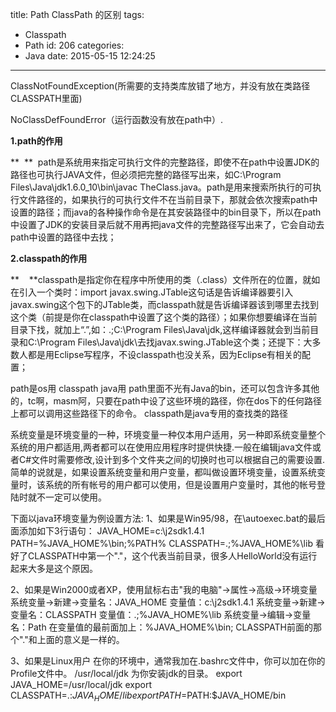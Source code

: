 title: Path ClassPath 的区别
tags:
  - Classpath
  - Path
id: 206
categories:
  - Java
date: 2015-05-15 12:24:25
---

ClassNotFoundException(所需要的支持类库放错了地方，并没有放在类路径CLASSPATH里面)

NoClassDefFoundError（运行函数没有放在path中）.

**1.path的作用**

**  **  path是系统用来指定可执行文件的完整路径，即使不在path中设置JDK的路径也可执行JAVA文件，但必须把完整的路径写出来，如C:\Program Files\Java\jdk1.6.0_10\bin\javac TheClass.java。path是用来搜索所执行的可执行文件路径的，如果执行的可执行文件不在当前目录下，那就会依次搜索path中设置的路径；而java的各种操作命令是在其安装路径中的bin目录下，所以在path中设置了JDK的安装目录后就不用再把java文件的完整路径写出来了，它会自动去path中设置的路径中去找；

**2.classpath的作用**

**    **classpath是指定你在程序中所使用的类（.class）文件所在的位置，就如在引入一个类时：import javax.swing.JTable这句话是告诉编译器要引入javax.swing这个包下的JTable类，而classpath就是告诉编译器该到哪里去找到这个类（前提是你在classpath中设置了这个类的路径）；如果你想要编译在当前目录下找，就加上“.”,如：.;C:\Program Files\Java\jdk\,这样编译器就会到当前目录和C:\Program Files\Java\jdk\去找javax.swing.JTable这个类；还提下：大多数人都是用Eclipse写程序，不设classpath也没关系，因为Eclipse有相关的配置；

path是os用
classpath java用
path里面不光有Java的bin，还可以包含许多其他的，tc啊，masm阿，只要在path中设了这些环境的路径，你在dos下的任何路径上都可以调用这些路径下的命令。
classpath是java专用的查找类的路径

系统变量是环境变量的一种，环境变量一种仅本用户适用，另一种即系统变量整个系统的用户都适用,两者都可以在使用应用程序时提供快捷.一般在编辑java文件或者C#文件时需要修改,设计到多个文件夹之间的切换时也可以根据自己的需要设置.
简单的说就是，如果设置系统变量和用户变量，都叫做设置环境变量，设置系统变量时，该系统的所有帐号的用户都可以使用，但是设置用户变量时，其他的帐号登陆时就不一定可以使用。

下面以java环境变量为例设置方法:
1、如果是Win95/98，在\autoexec.bat的最后面添加如下3行语句：
JAVA_HOME=c:\j2sdk1.4.1
PATH=%JAVA_HOME%\bin;%PATH%
CLASSPATH=.;%JAVA_HOME%\lib
看好了CLASSPATH中第一个"."，这个代表当前目录，很多人HelloWorld没有运行起来大多是这个原因。

2、如果是Win2000或者XP，使用鼠标右击"我的电脑"-&gt;属性-&gt;高级-&gt;环境变量
系统变量-&gt;新建-&gt;变量名：JAVA_HOME 变量值：c:\j2sdk1.4.1
系统变量-&gt;新建-&gt;变量名：CLASSPATH 变量值：.;%JAVA_HOME%\lib
系统变量-&gt;编辑-&gt;变量名：Path 在变量值的最前面加上：%JAVA_HOME%\bin;
CLASSPATH前面的那个"."和上面的意义是一样的。

3、如果是Linux用户
在你的环境中，通常我加在.bashrc文件中，你可以加在你的Profile文件中。
/usr/local/jdk 为你安装jdk的目录。
export JAVA_HOME=/usr/local/jdk
export CLASSPATH=.:$JAVA_HOME/lib
export PATH=$PATH:$JAVA_HOME/bin